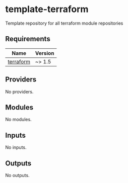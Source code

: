 # template-terraform
Template repository for all terraform module repositories

<!-- BEGIN_TF_DOCS -->
## Requirements

| Name | Version |
|------|---------|
| <a name="requirement_terraform"></a> [terraform](#requirement\_terraform) | ~> 1.5 |
## Providers

No providers.
## Modules

No modules.
## Inputs

No inputs.  
## Outputs

No outputs.
<!-- END_TF_DOCS -->